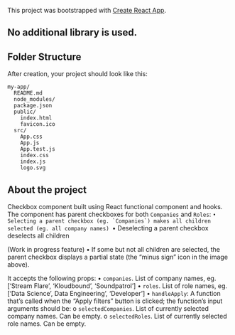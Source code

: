 This project was bootstrapped with [Create React App](https://github.com/facebookincubator/create-react-app).

## No additional library is used.

## Folder Structure

After creation, your project should look like this:

```
my-app/
  README.md
  node_modules/
  package.json
  public/
    index.html
    favicon.ico
  src/
    App.css
    App.js
    App.test.js
    index.css
    index.js
    logo.svg
```

## About the project
  Checkbox component built using React functional component and hooks.
  The component has parent checkboxes for both `Companies` and `Roles`:
``•	Selecting a parent checkbox (eg. `Companies`) makes all children selected (eg. all company names)
``•	Deselecting a parent checkbox deselects all children
  
  (Work in progress feature)
  •	If some but not all children are selected, the parent checkbox displays a partial state (the “minus sign” icon in the image above).
  
  It accepts the following props:
•	`companies`. List of company names, eg. [‘Stream Flare’, ‘Kloudbound’, ‘Soundpatrol’]
•	`roles`. List of role names, eg. [‘Data Science’, Data Engineering’, ‘Developer’]
•	`handleApply`: A function that’s called when the “Apply filters” button is clicked; the function’s input arguments should be:
o	`selectedCompanies`. List of currently selected company names. Can be empty.
o	`selectedRoles`. List of currently selected role names. Can be empty.
